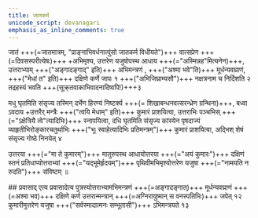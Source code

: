 ```yaml
---
title: जातकर्म
unicode_script: devanagari
emphasis_as_inline_comments: true
---
```



जातं +++(=जातमात्रम्, "प्राङ्नाभिवर्धनात्पुंसो जातकर्म विधीयते")+++ वात्सप्रेण +++(=दिवसस्परीत्येषः)+++ +अभिमृश्य, उत्तरेण यजुषोपस्थ आधाय +++(="अस्मिन्नह"मित्यनेन)+++, उत्तराभ्याम् +++("अङ्गादङ्गाद्" इति)+++ अभिमन्त्रणं ,  +++("अश्मा भवे"ति)+++  मूर्धन्यवघ्राणं, +++("मेधां त" इति)+++ दक्षिणे कर्णे जापः १ +++("अभिजिघ्राम्यसौ")+++ नक्षत्रनाम च निर्दिशति २ तद्रहस्यं भवति +++(सूक्र्तवाकाभिवादनादिष्वपि!)+++३

मधु घृतमिति संसृज्य तस्मिन् दर्भेण हिरण्यं निष्टर्क्य +++(= शिखाबन्धनवत्सरन्ध्रेण ग्रन्थिना)+++, बध्वा ऽवदाय +उत्तरैर् मन्त्रैः +++("त्वयि मेधाम्" इति)+++ कुमारं प्राशयित्वा, उत्तराभिः पञ्चभिस् +++(="ऽक्षेत्रियै त्वे"त्यादिभिः)+++ स्नापयित्वा, दधि घृतमिति संसृज्य कांस्येन पृषदाज्यं व्याहृतीभिरोङ्कारचतुर्थाभिः +++("भूः स्वाहेत्यादिभिः प्रतिमन्त्रम्")+++ कुमारं प्राशयित्वा, अद्भिश् शेषं संसृज्य गोष्ठे निनयेत् ४

उत्तरया +++(="मा ते कुमारम्")+++ मातुरुपस्थ आधायोत्तरया +++(="अयं कुमारः")+++ दक्षिणं स्तनं प्रतिधाप्योत्तराभ्यां +++(="यद्भूमेर्हृदयम्")+++ पृथिवीमभिमृश्योत्तरेण यजुषा +++(="नामयति न रुदति")+++ संविष्टम् ॥

##‌ प्रवासाद् एत्य
प्रवासादेत्य पुत्रस्योत्तराभ्यामभिमन्त्रणं +++(=अङ्गादङ्गात्)+++ मूर्धन्यवघ्राणं +++(=अश्मा भव)+++  दक्षिणे कर्ण उत्तरान्मन्त्रान् +++(=अग्निरायुष्मान् स वनस्पतिभिः)+++ जपेत् १२
कुमारीमुत्तरेण यजुषा +++("सर्वस्मादात्मनः सम्भूतासी")+++ ऽभिमन्त्रयते १३
